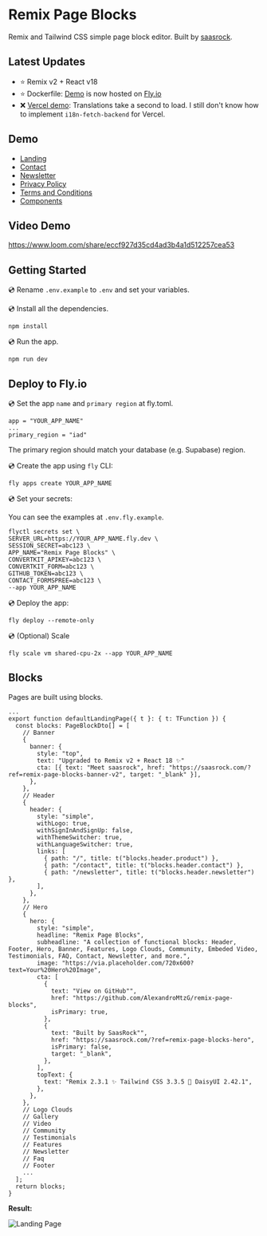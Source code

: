 # Remix Page Blocks

Remix and Tailwind CSS simple page block editor. Built by [saasrock](https://saasrock.com/).

## Latest Updates

- ⭐ Remix v2 + React v18
- ⭐ Dockerfile: [Demo](https://remix-page-blocks.fly.dev/) is now hosted on [Fly.io](https://fly.io/)
- ❌ [Vercel demo](https://remix-page-blocks.vercel.app/): Translations take a second to load. I still don't know how to implement `i18n-fetch-backend` for Vercel.

## Demo

- [Landing](https://remix-page-blocks.fly.dev/)
- [Contact](https://remix-page-blocks.fly.dev/contact)
- [Newsletter](https://remix-page-blocks.fly.dev/newsletter)
- [Privacy Policy](https://remix-page-blocks.fly.dev/privacy-policy)
- [Terms and Conditions](https://remix-page-blocks.fly.dev/terms-and-conditions)
- [Components](https://remix-page-blocks.fly.dev/components)

## Video Demo

https://www.loom.com/share/eccf927d35cd4ad3b4a1d512257cea53

## Getting Started

💿 Rename `.env.example` to `.env` and set your variables.

💿 Install all the dependencies.

```
npm install
```

💿 Run the app.

```
npm run dev
```

## Deploy to Fly.io

💿 Set the app `name` and `primary region` at fly.toml.

```
app = "YOUR_APP_NAME"
...
primary_region = "iad"
```

The primary region should match your database (e.g. Supabase) region.

💿 Create the app using `fly` CLI:

```
fly apps create YOUR_APP_NAME
```

💿 Set your secrets:

You can see the examples at `.env.fly.example`.

```
flyctl secrets set \
SERVER_URL=https://YOUR_APP_NAME.fly.dev \
SESSION_SECRET=abc123 \
APP_NAME="Remix Page Blocks" \
CONVERTKIT_APIKEY=abc123 \
CONVERTKIT_FORM=abc123 \
GITHUB_TOKEN=abc123 \
CONTACT_FORMSPREE=abc123 \
--app YOUR_APP_NAME
```

💿 Deploy the app:

```
fly deploy --remote-only
```

💿 (Optional) Scale

```
fly scale vm shared-cpu-2x --app YOUR_APP_NAME
```

## Blocks

Pages are built using blocks.

```tsx
...
export function defaultLandingPage({ t }: { t: TFunction }) {
  const blocks: PageBlockDto[] = [
    // Banner
    {
      banner: {
        style: "top",
        text: "Upgraded to Remix v2 + React 18 ✨"
        cta: [{ text: "Meet saasrock", href: "https://saasrock.com/?ref=remix-page-blocks-banner-v2", target: "_blank" }],
      },
    },
    // Header
    {
      header: {
        style: "simple",
        withLogo: true,
        withSignInAndSignUp: false,
        withThemeSwitcher: true,
        withLanguageSwitcher: true,
        links: [
          { path: "/", title: t("blocks.header.product") },
          { path: "/contact", title: t("blocks.header.contact") },
          { path: "/newsletter", title: t("blocks.header.newsletter") },
        ],
      },
    },
    // Hero
    {
      hero: {
        style: "simple",
        headline: "Remix Page Blocks",
        subheadline: "A collection of functional blocks: Header, Footer, Hero, Banner, Features, Logo Clouds, Community, Embeded Video, Testimonials, FAQ, Contact, Newsletter, and more.",
        image: "https://via.placeholder.com/720x600?text=Your%20Hero%20Image",
        cta: [
          {
            text: "View on GitHub"",
            href: "https://github.com/AlexandroMtzG/remix-page-blocks",
            isPrimary: true,
          },
          {
            text: "Built by SaasRock"",
            href: "https://saasrock.com/?ref=remix-page-blocks-hero",
            isPrimary: false,
            target: "_blank",
          },
        ],
        topText: {
          text: "Remix 2.3.1 ✨ Tailwind CSS 3.3.5 💅 DaisyUI 2.42.1",
        },
      },
    },
    // Logo Clouds
    // Gallery
    // Video
    // Community
    // Testimonials
    // Features
    // Newsletter
    // Faq
    // Footer
    ...
  ];
  return blocks;
}
```

**Result:**

![Landing Page](https://yahooder.sirv.com/remix-page-blocks/hero.png)
